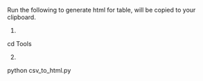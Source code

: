 Run the following to generate html for table, will be copied to your clipboard.

1. 
cd Tools

2.
python csv_to_html.py